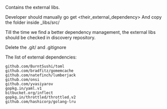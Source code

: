 Contains the external libs.

Developer should manually go get <their_external_dependency>
And copy the folder inside _libs/src/

Till the time we find a better dependency management,
the external libs should be checked in discovery repository.

Delete the .git/ and .gitignore

The list of external dependencies:
```
github.com/BurntSushi/toml	
github.com/bradfitz/gomemcache	
github.com/natefinch/lumberjack	
github.com/onsi	
github.com/yvasiyarov
gopkg.in/yaml.v1
bitbucket.org/inflect
gopkg.in/throttled/throttled.v2
github.com/hashicorp/golang-lru
```
